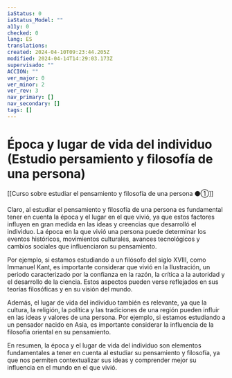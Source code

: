 ```yaml
---
iaStatus: 0
iaStatus_Model: ""
a11y: 0
checked: 0
lang: ES
translations: 
created: 2024-04-10T09:23:44.205Z
modified: 2024-04-14T14:29:03.173Z
supervisado: ""
ACCION: ""
ver_major: 0
ver_minor: 2
ver_rev: 3
nav_primary: []
nav_secondary: []
tags: []
---
```

# Época y lugar de vida del individuo (Estudio persamiento y filosofía de una persona)

[[Curso sobre estudiar el pensamiento y filosofía de una persona ⚫①]]

Claro, al estudiar el pensamiento y filosofía de una persona es fundamental tener en cuenta la época y el lugar en el que vivió, ya que estos factores influyen en gran medida en las ideas y creencias que desarrolló el individuo. La época en la que vivió una persona puede determinar los eventos históricos, movimientos culturales, avances tecnológicos y cambios sociales que influenciaron su pensamiento.

Por ejemplo, si estamos estudiando a un filósofo del siglo XVIII, como Immanuel Kant, es importante considerar que vivió en la Ilustración, un periodo caracterizado por la confianza en la razón, la crítica a la autoridad y el desarrollo de la ciencia. Estos aspectos pueden verse reflejados en sus teorías filosóficas y en su visión del mundo.

Además, el lugar de vida del individuo también es relevante, ya que la cultura, la religión, la política y las tradiciones de una región pueden influir en las ideas y valores de una persona. Por ejemplo, si estamos estudiando a un pensador nacido en Asia, es importante considerar la influencia de la filosofía oriental en su pensamiento.

En resumen, la época y el lugar de vida del individuo son elementos fundamentales a tener en cuenta al estudiar su pensamiento y filosofía, ya que nos permiten contextualizar sus ideas y comprender mejor su influencia en el mundo en el que vivió.

